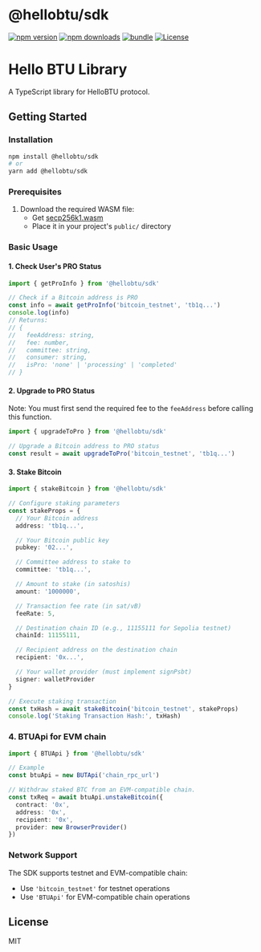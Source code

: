 # @hellobtu/sdk

[![npm version][npm-version-src]][npm-version-href]
[![npm downloads][npm-downloads-src]][npm-downloads-href]
[![bundle][bundle-src]][bundle-href]
[![License][license-src]][license-href]

# Hello BTU Library

A TypeScript library for HelloBTU protocol.

## Getting Started

### Installation

```bash
npm install @hellobtu/sdk
# or
yarn add @hellobtu/sdk
```

### Prerequisites

1. Download the required WASM file:
   - Get [secp256k1.wasm](./assets/secp256k1.wasm)
   - Place it in your project's `public/` directory

### Basic Usage

#### 1. Check User's PRO Status
```typescript
import { getProInfo } from '@hellobtu/sdk'

// Check if a Bitcoin address is PRO
const info = await getProInfo('bitcoin_testnet', 'tb1q...')
console.log(info)
// Returns:
// {
//   feeAddress: string,
//   fee: number,
//   committee: string,
//   consumer: string,
//   isPro: 'none' | 'processing' | 'completed'
// }
```

#### 2. Upgrade to PRO Status

Note: You must first send the required fee to the `feeAddress` before calling this function.

```typescript
import { upgradeToPro } from '@hellobtu/sdk'

// Upgrade a Bitcoin address to PRO status
const result = await upgradeToPro('bitcoin_testnet', 'tb1q...')
```

#### 3. Stake Bitcoin
```typescript
import { stakeBitcoin } from '@hellobtu/sdk'

// Configure staking parameters
const stakeProps = {
  // Your Bitcoin address
  address: 'tb1q...',

  // Your Bitcoin public key
  pubkey: '02...',

  // Committee address to stake to
  committee: 'tb1q...',

  // Amount to stake (in satoshis)
  amount: '1000000',

  // Transaction fee rate (in sat/vB)
  feeRate: 5,

  // Destination chain ID (e.g., 11155111 for Sepolia testnet)
  chainId: 11155111,

  // Recipient address on the destination chain
  recipient: '0x...',

  // Your wallet provider (must implement signPsbt)
  signer: walletProvider
}

// Execute staking transaction
const txHash = await stakeBitcoin('bitcoin_testnet', stakeProps)
console.log('Staking Transaction Hash:', txHash)
```

### 4. BTUApi for EVM chain

```typescript
import { BTUApi } from '@hellobtu/sdk'

// Example
const btuApi = new BUTApi('chain_rpc_url')

// Withdraw staked BTC from an EVM-compatible chain.
const txReq = await btuApi.unstakeBitcoin({
  contract: '0x',
  address: '0x',
  recipient: '0x',
  provider: new BrowserProvider()
})
```
### Network Support

The SDK supports testnet and EVM-compatible chain:
- Use `'bitcoin_testnet'` for testnet operations
- Use  `'BTUApi'` for EVM-compatible chain operations

## License

MIT

<!-- Badges -->

[npm-version-src]: https://img.shields.io/npm/v/@hellobtu/sdk?style=flat&colorA=080f12&colorB=1fa669
[npm-version-href]: https://npmjs.com/package/@hellobtu/sdk
[npm-downloads-src]: https://img.shields.io/npm/dm/@hellobtu/sdk?style=flat&colorA=080f12&colorB=1fa669
[npm-downloads-href]: https://npmjs.com/package/@hellobtu/sdk
[bundle-src]: https://img.shields.io/bundlephobia/minzip/@hellobtu/sdk?style=flat&colorA=080f12&colorB=1fa669&label=minzip
[bundle-href]: https://bundlephobia.com/result?p=@hellobtu/sdk
[license-src]: https://img.shields.io/github/license/HelloBTU/sdk.svg?style=flat&colorA=080f12&colorB=1fa669
[license-href]: https://github.com/HelloBTU/sdk/blob/main/LICENSE

